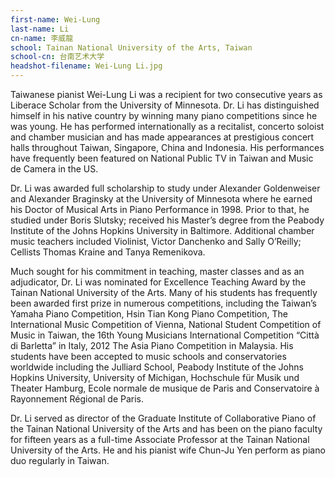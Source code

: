 ```yaml
---
first-name: Wei-Lung
last-name: Li
cn-name: 李威龍
school: Tainan National University of the Arts, Taiwan
school-cn: 台南艺术大学
headshot-filename: Wei-Lung Li.jpg
---
```


Taiwanese pianist Wei-Lung Li was a recipient for two consecutive years as Liberace Scholar from the University of Minnesota. Dr. Li has distinguished himself in his native country by winning many piano competitions since he was young. He has performed internationally as a recitalist, concerto soloist and chamber musician and has made appearances at prestigious concert halls throughout Taiwan, Singapore, China and Indonesia. His performances have frequently been featured on National Public TV in Taiwan and Music de Camera in the US.

Dr. Li was awarded full scholarship to study under Alexander Goldenweiser and Alexander Braginsky at the University of Minnesota where he earned his Doctor of Musical Arts in Piano Performance in 1998. Prior to that, he studied under Boris Slutsky; received his Master’s degree from the Peabody Institute of the Johns Hopkins University in Baltimore.  Additional chamber music teachers included Violinist, Victor Danchenko and Sally O’Reilly; Cellists Thomas Kraine and Tanya Remenikova.

Much sought for his commitment in teaching, master classes and as an adjudicator, Dr. Li was nominated for Excellence Teaching Award by the Tainan National University of the Arts. Many of his students has frequently been awarded first prize in numerous competitions, including the Taiwan’s Yamaha Piano Competition, Hsin Tian Kong Piano Competition, The International Music Competition of Vienna, National Student Competition of Music in Taiwan, the 16th Young Musicians International Competition “Città di Barletta” in Italy, 2012 The Asia Piano Competition in Malaysia. His students have been accepted to music schools and conservatories worldwide including the Julliard School, Peabody Institute of the Johns Hopkins University, University of Michigan, Hochschule für Musik und Theater Hamburg, Ecole normale de musique de Paris and Conservatoire à Rayonnement Régional de Paris.

Dr. Li served as director of the Graduate Institute of Collaborative Piano of the Tainan National University of the Arts and has been on the piano faculty for fifteen years as a full-time Associate Professor at the Tainan National University of the Arts. He and his pianist wife Chun-Ju Yen perform as piano duo regularly in Taiwan.
